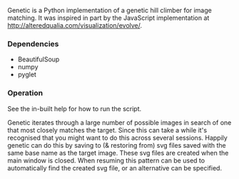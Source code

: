 Genetic is a Python implementation of a genetic hill climber for image matching.
It was inspired in part by the JavaScript implementation at http://alteredqualia.com/visualization/evolve/.

### Dependencies
 * BeautifulSoup
 * numpy
 * pyglet

### Operation
See the in-built help for how to run the script.

Genetic iterates through a large number of possible images in search of
one that most closely matches the target.
Since this can take a while it's recognised that you might want to do this
across several sessions.
Happily genetic can do this by saving to (& restoring from) svg files
saved with the same base name as the target image.
These svg files are created when the main window is closed.
When resuming this pattern can be used to automatically find the created
svg file, or an alternative can be specified.
